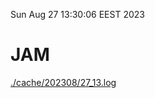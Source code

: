 Sun Aug 27 13:30:06 EEST 2023
# JAM
<a href='./cache/202308/27_13.log'>./cache/202308/27_13.log</a>
